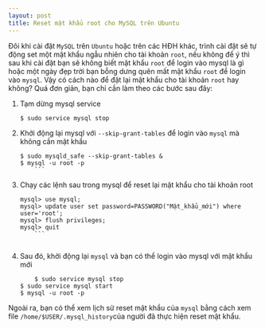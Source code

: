 ```yaml
---
layout: post
title: Reset mật khẩu root cho MySQL trên Ubuntu
---
```


Đôi khi cài đặt `MySQL` trên `Ubuntu` hoặc trên các HĐH khác, trình cài đặt sẽ tự động set một mật khẩu ngẫu nhiên cho tài khoản `root`, nếu không để ý thì sau khi cài đặt bạn sẽ không biết mật khẩu `root` để login vào mysql là gì hoặc một ngày đẹp trời bạn bỗng dưng quên mất mật khẩu `root` để login vào `mysql`. Vậy có cách nào để đặt lại mật khẩu cho tài khoản `root` hay không? Quá đơn giản, bạn chỉ cần làm theo các bước sau đây:

1.  Tạm dừng mysql service

	```
	$ sudo service mysql stop
	```

2. Khởi động lại mysql với `--skip-grant-tables`  để login vào `mysql` mà không cần mật khẩu

	```
	$ sudo mysqld_safe --skip-grant-tables &
  	$ mysql -u root -p
    	```

3. Chạy các lệnh sau trong mysql để reset lại mật khẩu cho tài khoản root

	```
	mysql> use mysql;
	mysql> update user set password=PASSWORD("Mật_khẩu_mới") where user='root';
	mysql> flush privileges;
	mysql> quit
    	```
    	
4. Sau đó, khởi động lại `mysql` và bạn có thể login vào mysql với mật khẩu mới 
	```
    	$ sudo service mysql stop
  	$ sudo service mysql start
 	$ mysql -u root -p
 	```
 	
Ngoài ra, bạn có thể xem lịch sử reset mật khẩu của `mysql` bằng cách xem file `/home/$USER/.mysql_history`của người đã thực hiện reset mật khẩu.


